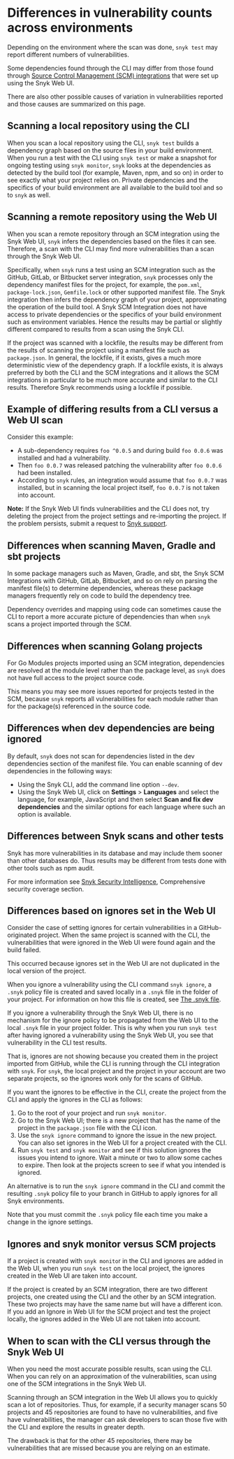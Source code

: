 # Differences in vulnerability counts across environments

Depending on the environment where the scan was done, `snyk test` may report different numbers of vulnerabilities.

Some dependencies found through the CLI may differ from those found through [Source Control Management (SCM) integrations](../../integrations/git-repository-scm-integrations/) that were set up using the Snyk Web UI.

There are also other possible causes of variation in vulnerabilities reported and those causes are summarized on this page.

## Scanning a local repository using the CLI

When you scan a local repository using the CLI, `snyk test` builds a dependency graph based on the source files in your build environment. When you run a test with the CLI using `snyk test` or make a snapshot for ongoing testing using `snyk monitor`, `snyk` looks at the dependencies as detected by the build tool (for example, Maven, npm, and so on) in order to see exactly what your project relies on. Private dependencies and the specifics of your build environment are all available to the build tool and so to `snyk` as well.

## Scanning a remote repository using the Web UI

When you scan a remote repository through an SCM integration using the Snyk Web UI, `snyk` infers the dependencies based on the files it can see. Therefore, a scan with the CLI may find more vulnerabilities than a scan through the Snyk Web UI.

Specifically, when `snyk` runs a test using an SCM integration such as the GitHub, GitLab, or Bitbucket server integration, `snyk` processes only the dependency manifest files for the project, for example, the `pom.xml`, `package-lock.json`, `Gemfile.lock` or other supported manifest file. The Snyk integration then infers the dependency graph of your project, approximating the operation of the build tool. A Snyk SCM Integration does not have access to private dependencies or the specifics of your build environment such as environment variables. Hence the results may be partial or slightly different compared to results from a scan using the Snyk CLI.

If the project was scanned with a lockfile, the results may be different from the results of scanning the project using a manifest file such as `package.json`. In general, the lockfile, if it exists, gives a much more deterministic view of the dependency graph. If a lockfile exists, it is always preferred by both the CLI and the SCM integrations and it allows the SCM integrations in particular to be much more accurate and similar to the CLI results. Therefore Snyk recommends using a lockfile if possible.

## Example of differing results from a CLI versus a Web UI scan

Consider this example:

* A sub-dependency requires `foo ^0.0.5` and during build `foo 0.0.6` was installed and had a vulnerability.
* Then `foo 0.0.7` was released patching the vulnerability after `foo 0.0.6` had been installed.
* According to `snyk` rules, an integration would assume that `foo 0.0.7` was installed, but in scanning the local project itself, `foo 0.0.7` is not taken into account.

**Note:** If the Snyk Web UI finds vulnerabilities and the CLI does not, try deleting the project from the project settings and re-importing the project. If the problem persists, submit a request to [Snyk support](https://support.snyk.io/hc/en-us/requests/new).

## Differences when scanning Maven, Gradle and sbt projects

In some package managers such as Maven, Gradle, and sbt, the Snyk SCM Integrations with GitHub, GitLab, Bitbucket, and so on rely on parsing the manifest file(s) to determine dependencies, whereas these package managers frequently rely on code to build the dependency tree.

Dependency overrides and mapping using code can sometimes cause the CLI to report a more accurate picture of dependencies than when `snyk` scans a project imported through the SCM.&#x20;

## Differences when scanning Golang projects

For Go Modules projects imported using an SCM integration, dependencies are resolved at the module level rather than the package level, as `snyk` does not have full access to the project source code.

This means you may see more issues reported for projects tested in the SCM, because `snyk` reports all vulnerabilities for each module rather than for the package(s) referenced in the source code.

## Differences when dev dependencies are being ignored

By default, `snyk` does not scan for dependencies listed in the dev dependencies section of the manifest file. You can enable scanning of dev dependencies in the following ways:

* Using the Snyk CLI, add the command line option `--dev`.
* Using the Snyk Web UI, click on **Settings** > **Languages** and select the language, for example, JavaScript and then select **Scan and fix dev dependencies** and the similar options for each language where such an option is available.

## Differences between Snyk scans and other tests

Snyk has more vulnerabilities in its database and may include them sooner than other databases do. Thus results may be different from tests done with other tools such as npm audit.

For more information see [Snyk Security Intelligence](https://snyk.io/snyk-intelligence-security/), Comprehensive security coverage section.

## Differences based on ignores set in the Web UI

Consider the case of setting ignores for certain vulnerabilities in a GitHub-originated project. When the same project is scanned with the CLI, the vulnerabilities that were ignored in the Web UI were found again and the build failed.

This occurred because ignores set in the Web UI are not duplicated in the local version of the project.

When you ignore a vulnerability using the CLI command `snyk ignore`, a `.snyk` policy file is created and saved locally in a `.snyk` file in the folder of your project. For information on how this file is created, see [The .snyk file](the-.snyk-file.md).

If you ignore a vulnerability through the Snyk Web UI, there is no mechanism for the ignore policy to be propagated from the Web UI to the local `.snyk` file in your project folder. This is why when you run `snyk test` after having ignored a vulnerability using the Snyk Web UI, you see that vulnerability in the CLI test results.

That is, ignores are not showing because you created them in the project imported from GitHub, while the CLI is running through the CLI integration with `snyk`. For `snyk`, the local project and the project in your account are two separate projects, so the ignores work only for the scans of GitHub.

If you want the ignores to be effective in the CLI, create the project from the CLI and apply the ignores in the CLI as follows:

1. Go to the root of your project and run `snyk monitor`.
2. Go to the Snyk Web UI; there is a new project that has the name of the project in the `package.json` file with the CLI icon.
3. Use the `snyk ignore` command to ignore the issue in the new project. You can also set ignores in the Web UI for a project created with the CLI.&#x20;
4. Run `snyk test` and `snyk monitor` and see if this solution ignores the issues you intend to ignore. Wait a minute or two to allow some caches to expire. Then look at the projects screen to see if what you intended is ignored.

An alternative is to run the `snyk ignore` command in the CLI and commit the resulting `.snyk` policy file to your branch in GitHub to apply ignores for all Snyk environments.

Note that you must commit the `.snyk` policy file each time you make a change in the ignore settings.

## Ignores and snyk monitor versus SCM projects

If a project is created with `snyk monito`r in the CLI and ignores are added in the Web UI, when you run `snyk test` on the local project, the ignores created in the Web UI are taken into account.

If the project is created by an SCM integration, there are two different projects, one created using the CLI and the other by an SCM integration. These two projects may have the same name but will have a different icon. If you add an Ignore in Web UI for the SCM project and test the project locally, the ignores added in the Web UI are not taken into account.

## When to scan with the CLI versus through the Snyk Web UI

When you need the most accurate possible results, scan using the CLI. When you can rely on an approximation of the vulnerabilities, scan using one of the SCM integrations in the Snyk Web UI.

Scanning through an SCM integration in the Web UI allows you to quickly scan a lot of repositories. Thus, for example, if a security manager scans 50 projects and 45 repositories are found to have no vulnerabilities, and five have vulnerabilities, the manager can ask developers to scan those five with the CLI and explore the results in greater depth.

The drawback is that for the other 45 repositories, there may be vulnerabilities that are missed because you are relying on an estimate.
